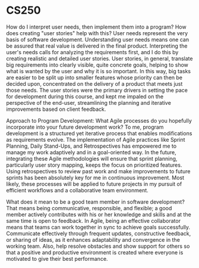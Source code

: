 # CS250

How do I interpret user needs, then implement them into a program? How does creating "user stories" help with this? User needs represent the very basis of software development. Understanding user needs means one can be assured that real value is delivered in the final product. Interpreting the user's needs calls for analyzing the requirements first, and I do this by creating realistic and detailed user stories. User stories, in general, translate big requirements into clearly visible, quite concrete goals, helping to show what is wanted by the user and why it is so important. In this way, big tasks are easier to be split up into smaller features whose priority can then be decided upon, concentrated on the delivery of a product that meets just those needs. The user stories were the primary drivers in setting the pace for development during this course, and kept me impaled on the perspective of the end-user, streamlining the planning and iterative improvements based on client feedback.

Approach to Program Development: What Agile processes do you hopefully incorporate into your future development work? To me, program development is a structured yet iterative process that enables modifications as requirements evolve. The implementation of Agile practices like Sprint Planning, Daily Stand-Ups, and Retrospectives has empowered me to manage my work adaptively and in a goal-oriented way. In the future, integrating these Agile methodologies will ensure that sprint planning, particularly user story mapping, keeps the focus on prioritized features. Using retrospectives to review past work and make improvements to future sprints has been absolutely key for me in continuous improvement. Most likely, these processes will be applied to future projects in my pursuit of efficient workflows and a collaborative team environment.

What does it mean to be a good team member in software development? That means being communicative, responsible, and flexible; a good member actively contributes with his or her knowledge and skills and at the same time is open to feedback. In Agile, being an effective collaborator means that teams can work together in sync to achieve goals successfully. Communicate effectively through frequent updates, constructive feedback, or sharing of ideas, as it enhances adaptability and convergence in the working team. Also, help resolve obstacles and show support for others so that a positive and productive environment is created where everyone is motivated to give their best performance.
